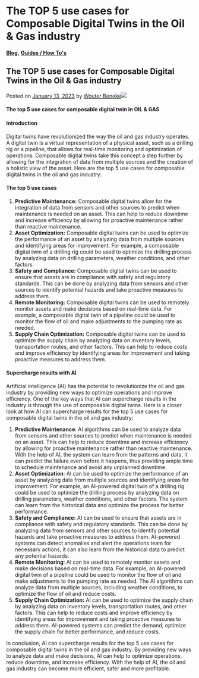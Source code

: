 # The TOP 5 use cases for Composable Digital Twins in the Oil & Gas industry

[**Blog**](https://xmpro.com/category/blog/)**,** [**Guides / How To's**](https://xmpro.com/category/blog/guides-how-tos/)

## The TOP 5 use cases for Composable Digital Twins in the Oil & Gas industry

Posted on [January 13, 2023](https://xmpro.com/the-top-5-use-cases-for-composable-digital-twins-in-the-oil-gas-industry/) by [Wouter Beneke](https://xmpro.com/author/wbeneke/)![](https://xmpro.com/wp-content/uploads/2023/01/Top-5-Use-Cases-Oil-Gas-1024x596.jpg)

#### The top 5 use cases for composable digital twin in OIL & GAS

#### Introduction

Digital twins have revolutionized the way the oil and gas industry operates. A digital twin is a virtual representation of a physical asset, such as a drilling rig or a pipeline, that allows for real-time monitoring and optimization of operations. Composable digital twins take this concept a step further by allowing for the integration of data from multiple sources and the creation of a holistic view of the asset. Here are the top 5 use cases for composable digital twins in the oil and gas industry:

#### The top 5 use cases

1. **Predictive Maintenance:** Composable digital twins allow for the integration of data from sensors and other sources to predict when maintenance is needed on an asset. This can help to reduce downtime and increase efficiency by allowing for proactive maintenance rather than reactive maintenance.
2. **Asset Optimization:** Composable digital twins can be used to optimize the performance of an asset by analyzing data from multiple sources and identifying areas for improvement. For example, a composable digital twin of a drilling rig could be used to optimize the drilling process by analyzing data on drilling parameters, weather conditions, and other factors.
3. **Safety and Compliance:** Composable digital twins can be used to ensure that assets are in compliance with safety and regulatory standards. This can be done by analyzing data from sensors and other sources to identify potential hazards and take proactive measures to address them.
4. **Remote Monitoring:** Composable digital twins can be used to remotely monitor assets and make decisions based on real-time data. For example, a composable digital twin of a pipeline could be used to monitor the flow of oil and make adjustments to the pumping rate as needed.
5. **Supply Chain Optimization:** Composable digital twins can be used to optimize the supply chain by analyzing data on inventory levels, transportation routes, and other factors. This can help to reduce costs and improve efficiency by identifying areas for improvement and taking proactive measures to address them.

&#x20;

#### Supercharge results with AI

Artificial intelligence (AI) has the potential to revolutionize the oil and gas industry by providing new ways to optimize operations and improve efficiency. One of the key ways that AI can supercharge results in the industry is through the use of composable digital twins. Here is a closer look at how AI can supercharge results for the top 5 use cases for composable digital twins in the oil and gas industry:

1. **Predictive Maintenance**: AI algorithms can be used to analyze data from sensors and other sources to predict when maintenance is needed on an asset. This can help to reduce downtime and increase efficiency by allowing for proactive maintenance rather than reactive maintenance. With the help of AI, the system can learn from the patterns and data, it can predict the failure even before it happens, thus providing ample time to schedule maintenance and avoid any unplanned downtime.
2. **Asset Optimization**: AI can be used to optimize the performance of an asset by analyzing data from multiple sources and identifying areas for improvement. For example, an AI-powered digital twin of a drilling rig could be used to optimize the drilling process by analyzing data on drilling parameters, weather conditions, and other factors. The system can learn from the historical data and optimize the process for better performance.
3. **Safety and Compliance:** AI can be used to ensure that assets are in compliance with safety and regulatory standards. This can be done by analyzing data from sensors and other sources to identify potential hazards and take proactive measures to address them. AI-powered systems can detect anomalies and alert the operations team for necessary actions, it can also learn from the historical data to predict any potential hazards.
4. **Remote Monitoring**: AI can be used to remotely monitor assets and make decisions based on real-time data. For example, an AI-powered digital twin of a pipeline could be used to monitor the flow of oil and make adjustments to the pumping rate as needed. The AI algorithms can analyze data from multiple sources, including weather conditions, to optimize the flow of oil and reduce costs.
5. **Supply Chain Optimization:** AI can be used to optimize the supply chain by analyzing data on inventory levels, transportation routes, and other factors. This can help to reduce costs and improve efficiency by identifying areas for improvement and taking proactive measures to address them. AI-powered systems can predict the demand, optimize the supply chain for better performance, and reduce costs.

In conclusion, AI can supercharge results for the top 5 use cases for composable digital twins in the oil and gas industry. By providing new ways to analyze data and make decisions, AI can help to optimize operations, reduce downtime, and increase efficiency. With the help of AI, the oil and gas industry can become more efficient, safer and more profitable.

